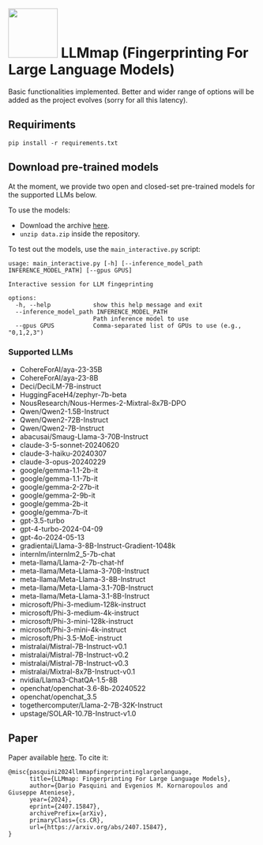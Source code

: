 
# <img height="100" src="https://pasquini-dario.github.io/logo_llmap.png"> LLMmap (Fingerprinting For Large Language Models)

Basic functionalities implemented. Better and wider range of options will be added as the project evolves (sorry for all this latency).

## Requiriments 
```
pip install -r requirements.txt
```

## Download pre-trained models
At the moment, we provide two open and closed-set pre-trained models for the supported LLMs below.

To use the models:
* Download the archive [here](https://drive.google.com/file/d/1byhaQ4VyI1ChxpmsW7mShcZVSn_krOzF/view?usp=share_link).
* ```unzip data.zip``` inside the repository.

To test out the models, use the ```main_interactive.py``` script:

```
usage: main_interactive.py [-h] [--inference_model_path INFERENCE_MODEL_PATH] [--gpus GPUS]

Interactive session for LLM fingeprinting

options:
  -h, --help            show this help message and exit
  --inference_model_path INFERENCE_MODEL_PATH
                        Path inference model to use
  --gpus GPUS           Comma-separated list of GPUs to use (e.g., "0,1,2,3")
```

### Supported LLMs
* CohereForAI/aya-23-35B
* CohereForAI/aya-23-8B
* Deci/DeciLM-7B-instruct
* HuggingFaceH4/zephyr-7b-beta
* NousResearch/Nous-Hermes-2-Mixtral-8x7B-DPO
* Qwen/Qwen2-1.5B-Instruct
* Qwen/Qwen2-72B-Instruct
* Qwen/Qwen2-7B-Instruct
* abacusai/Smaug-Llama-3-70B-Instruct
* claude-3-5-sonnet-20240620
* claude-3-haiku-20240307
* claude-3-opus-20240229
* google/gemma-1.1-2b-it
* google/gemma-1.1-7b-it
* google/gemma-2-27b-it
* google/gemma-2-9b-it
* google/gemma-2b-it
* google/gemma-7b-it
* gpt-3.5-turbo
* gpt-4-turbo-2024-04-09
* gpt-4o-2024-05-13
* gradientai/Llama-3-8B-Instruct-Gradient-1048k
* internlm/internlm2_5-7b-chat
* meta-llama/Llama-2-7b-chat-hf
* meta-llama/Meta-Llama-3-70B-Instruct
* meta-llama/Meta-Llama-3-8B-Instruct
* meta-llama/Meta-Llama-3.1-70B-Instruct
* meta-llama/Meta-Llama-3.1-8B-Instruct
* microsoft/Phi-3-medium-128k-instruct
* microsoft/Phi-3-medium-4k-instruct
* microsoft/Phi-3-mini-128k-instruct
* microsoft/Phi-3-mini-4k-instruct
* microsoft/Phi-3.5-MoE-instruct
* mistralai/Mistral-7B-Instruct-v0.1
* mistralai/Mistral-7B-Instruct-v0.2
* mistralai/Mistral-7B-Instruct-v0.3
* mistralai/Mixtral-8x7B-Instruct-v0.1
* nvidia/Llama3-ChatQA-1.5-8B
* openchat/openchat-3.6-8b-20240522
* openchat/openchat_3.5
* togethercomputer/Llama-2-7B-32K-Instruct
* upstage/SOLAR-10.7B-Instruct-v1.0

## Paper
Paper available [here](https://arxiv.org/pdf/2407.15847). To cite it:
```
@misc{pasquini2024llmmapfingerprintinglargelanguage,
      title={LLMmap: Fingerprinting For Large Language Models}, 
      author={Dario Pasquini and Evgenios M. Kornaropoulos and Giuseppe Ateniese},
      year={2024},
      eprint={2407.15847},
      archivePrefix={arXiv},
      primaryClass={cs.CR},
      url={https://arxiv.org/abs/2407.15847}, 
}
```
